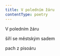 ```yaml
---
title: V poledním žáru
contentType: poetry
---
```


<section>

V poledním žáru

šíří se městským sadem

pach z pisoáru

</section>
